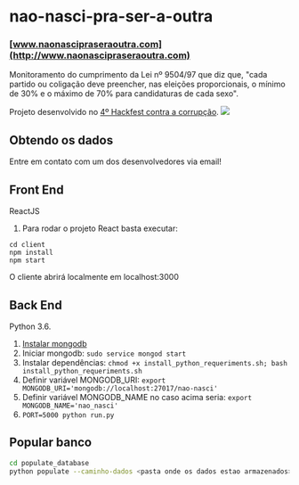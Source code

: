 # nao-nasci-pra-ser-a-outra

### [www.naonascipraseraoutra.com](http://www.naonascipraseraoutra.com)

Monitoramento do cumprimento da Lei nº 9504/97 que diz que, "cada partido ou coligação deve preencher, nas eleições proporcionais, o mínimo de 30% e o máximo de 70% para candidaturas de cada sexo".

Projeto desenvolvido no [4º Hackfest contra a corrupção](http://hackfest.com.br/).
![](http://www.jornaldaparaiba.com.br/app/uploads/2018/07/24-07-2018-hacfest.jpeg)

## Obtendo os dados

Entre em contato com um dos desenvolvedores via email!

## Front End

ReactJS

1. Para rodar o projeto React basta executar:

```
cd client
npm install
npm start
```

O cliente abrirá localmente em localhost:3000

## Back End

Python 3.6.

1. [Instalar mongodb](http://www.bogotobogo.com/python/MongoDB_PyMongo/python_MongoDB_pyMongo_tutorial_installing.php)
2. Iniciar mongodb: `sudo service mongod start`
3. Instalar dependências: `chmod +x install_python_requeriments.sh; bash install_python_requeriments.sh`
4. Definir variável MONGODB_URI: `export MONGODB_URI='mongodb://localhost:27017/nao-nasci'`
5. Definir variável MONGODB_NAME no caso acima seria: `export MONGODB_NAME='nao_nasci'`
5. `PORT=5000 python run.py`


## Popular banco

```bash
cd populate_database
python populate --caminho-dados <pasta onde os dados estao armazenados>
```

